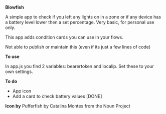 **Blowfish**

A simple app to check if you left any lights on in a zone or if any device has a battery level lower then a set percentage. Very basic, for personal use only.

This app adds condition cards you can use in your flows.

Not able to publish or maintain this (even if its just a few lines of code)

__To use__

In app.js you find 2 variables: bearertoken and localip. Set these to your own settings.

__To do__

- App icon
- Add a card to check battery values [DONE]

__Icon by__
Pufferfish by Catalina Montes from the Noun Project
